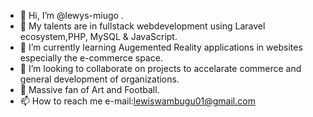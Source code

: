 - 👋 Hi, I’m @lewys-miugo .
- 👀 My talents are in fullstack webdevelopment using Laravel ecosystem,PHP, MySQL & JavaScript.
- 🌱 I’m currently learning Augemented Reality applications in websites especially the e-commerce space.
- 💞️ I’m looking to collaborate on projects to accelarate commerce and general development of organizations.
- 💞️ Massive fan of Art and Football.
- 📫 How to reach me e-mail:lewiswambugu01@gmail.com

